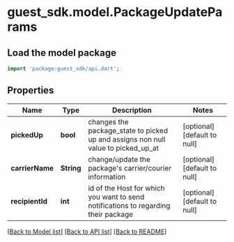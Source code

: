 # guest_sdk.model.PackageUpdateParams

## Load the model package
```dart
import 'package:guest_sdk/api.dart';
```

## Properties
Name | Type | Description | Notes
------------ | ------------- | ------------- | -------------
**pickedUp** | **bool** | changes the package_state to picked up and assigns non null value to picked_up_at | [optional] [default to null]
**carrierName** | **String** | change/update the package&#39;s carrier/courier information | [optional] [default to null]
**recipientId** | **int** | id of the Host for which you want to send notifications to regarding their package | [optional] [default to null]

[[Back to Model list]](../README.md#documentation-for-models) [[Back to API list]](../README.md#documentation-for-api-endpoints) [[Back to README]](../README.md)


